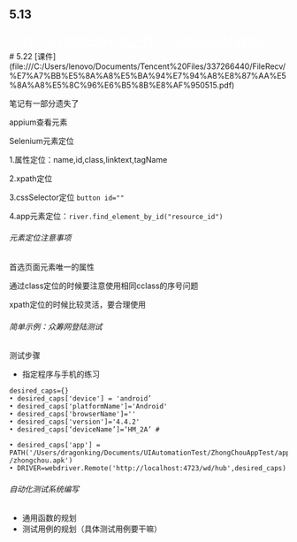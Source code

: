 ## 5.13


<font face="楷体" size=5 color="white">
&emsp;除了测试驱动开发之外，大部分测试靠后。</br>

</font>
# 5.22
[课件](file:///C:/Users/lenovo/Documents/Tencent%20Files/337266440/FileRecv/%E7%A7%BB%E5%8A%A8%E5%BA%94%E7%94%A8%E8%87%AA%E5%8A%A8%E5%8C%96%E6%B5%8B%E8%AF%950515.pdf)

笔记有一部分遗失了

appium查看元素

Selenium元素定位

1.属性定位：name,id,class,linktext,tagName

2.xpath定位

3.cssSelector定位
`button id=""`

4.app元素定位：`river.find_element_by_id("resource_id")`

###### 元素定位注意事项

首选页面元素唯一的属性

通过class定位的时候要注意使用相同cclass的序号问题

xpath定位的时候比较灵活，要合理使用

###### 简单示例：众筹网登陆测试


测试步骤

+ 指定程序与手机的练习

```
desired_caps={}
• desired_caps['device'] = 'android’
• desired_caps['platformName']='Android'
• desired_caps['browserName']=''
• desired_caps['version']='4.4.2'
• desired_caps[‘deviceName’]=‘HM_2A’ #

• desired_caps['app'] =
PATH('/Users/dragonking/Documents/UIAutomationTest/ZhongChouAppTest/app
/zhongchou.apk')
• DRIVER=webdriver.Remote('http://localhost:4723/wd/hub',desired_caps)
```

###### 自动化测试系统编写
+ 通用函数的规划
+ 测试用例的规划（具体测试用例要干嘛）
